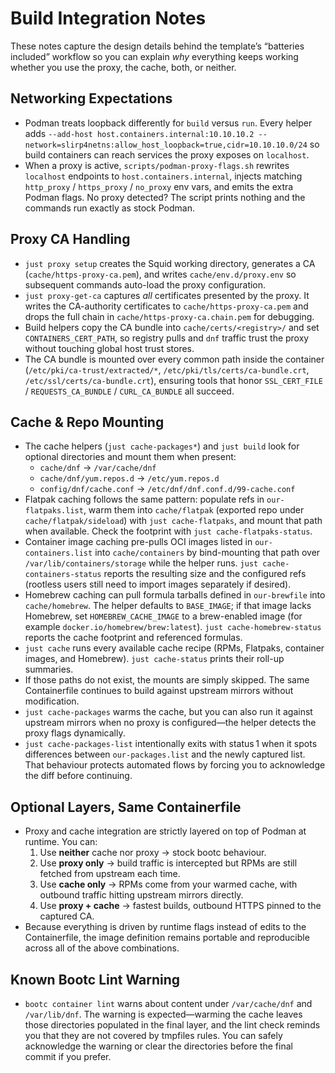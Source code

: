 # Build Integration Notes

These notes capture the design details behind the template’s “batteries included” workflow so you can explain _why_ everything keeps working whether you use the proxy, the cache, both, or neither.

## Networking Expectations

- Podman treats loopback differently for `build` versus `run`. Every helper adds `--add-host host.containers.internal:10.10.10.2 --network=slirp4netns:allow_host_loopback=true,cidr=10.10.10.0/24` so build containers can reach services the proxy exposes on `localhost`.
- When a proxy is active, `scripts/podman-proxy-flags.sh` rewrites `localhost` endpoints to `host.containers.internal`, injects matching `http_proxy` / `https_proxy` / `no_proxy` env vars, and emits the extra Podman flags. No proxy detected? The script prints nothing and the commands run exactly as stock Podman.

## Proxy CA Handling

- `just proxy setup` creates the Squid working directory, generates a CA (`cache/https-proxy-ca.pem`), and writes `cache/env.d/proxy.env` so subsequent commands auto-load the proxy configuration.
- `just proxy-get-ca` captures _all_ certificates presented by the proxy. It writes the CA-authority certificates to `cache/https-proxy-ca.pem` and drops the full chain in `cache/https-proxy-ca.chain.pem` for debugging.
- Build helpers copy the CA bundle into `cache/certs/<registry>/` and set `CONTAINERS_CERT_PATH`, so registry pulls and `dnf` traffic trust the proxy without touching global host trust stores.
- The CA bundle is mounted over every common path inside the container (`/etc/pki/ca-trust/extracted/*`, `/etc/pki/tls/certs/ca-bundle.crt`, `/etc/ssl/certs/ca-bundle.crt`), ensuring tools that honor `SSL_CERT_FILE` / `REQUESTS_CA_BUNDLE` / `CURL_CA_BUNDLE` all succeed.

## Cache & Repo Mounting

- The cache helpers (`just cache-packages*`) and `just build` look for optional directories and mount them when present:
  - `cache/dnf` → `/var/cache/dnf`
  - `cache/dnf/yum.repos.d` → `/etc/yum.repos.d`
  - `config/dnf/cache.conf` → `/etc/dnf/dnf.conf.d/99-cache.conf`
- Flatpak caching follows the same pattern: populate refs in `our-flatpaks.list`, warm them into `cache/flatpak` (exported repo under `cache/flatpak/sideload`) with `just cache-flatpaks`, and mount that path when available. Check the footprint with `just cache-flatpaks-status`.
- Container image caching pre-pulls OCI images listed in `our-containers.list` into `cache/containers` by bind-mounting that path over `/var/lib/containers/storage` while the helper runs. `just cache-containers-status` reports the resulting size and the configured refs (rootless users still need to import images separately if desired).
- Homebrew caching can pull formula tarballs defined in `our-brewfile` into `cache/homebrew`. The helper defaults to `BASE_IMAGE`; if that image lacks Homebrew, set `HOMEBREW_CACHE_IMAGE` to a brew-enabled image (for example `docker.io/homebrew/brew:latest`). `just cache-homebrew-status` reports the cache footprint and referenced formulas.
- `just cache` runs every available cache recipe (RPMs, Flatpaks, container images, and Homebrew). `just cache-status` prints their roll-up summaries.
- If those paths do not exist, the mounts are simply skipped. The same Containerfile continues to build against upstream mirrors without modification.
- `just cache-packages` warms the cache, but you can also run it against upstream mirrors when no proxy is configured—the helper detects the proxy flags dynamically.
- `just cache-packages-list` intentionally exits with status 1 when it spots differences between `our-packages.list` and the newly captured list. That behaviour protects automated flows by forcing you to acknowledge the diff before continuing.

## Optional Layers, Same Containerfile

- Proxy and cache integration are strictly layered on top of Podman at runtime. You can:
  1. Use **neither** cache nor proxy → stock bootc behaviour.
  2. Use **proxy only** → build traffic is intercepted but RPMs are still fetched from upstream each time.
  3. Use **cache only** → RPMs come from your warmed cache, with outbound traffic hitting upstream mirrors directly.
  4. Use **proxy + cache** → fastest builds, outbound HTTPS pinned to the captured CA.
- Because everything is driven by runtime flags instead of edits to the Containerfile, the image definition remains portable and reproducible across all of the above combinations.

## Known Bootc Lint Warning

- `bootc container lint` warns about content under `/var/cache/dnf` and `/var/lib/dnf`. The warning is expected—warming the cache leaves those directories populated in the final layer, and the lint check reminds you that they are not covered by tmpfiles rules. You can safely acknowledge the warning or clear the directories before the final commit if you prefer.
